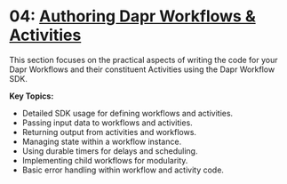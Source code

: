 # 04: [Authoring Dapr Workflows & Activities](https://docs.dapr.io/developing-applications/building-blocks/workflow/howto-author-workflow/)

This section focuses on the practical aspects of writing the code for your Dapr Workflows and their constituent Activities using the Dapr Workflow SDK.

**Key Topics:**
*   Detailed SDK usage for defining workflows and activities.
*   Passing input data to workflows and activities.
*   Returning output from activities and workflows.
*   Managing state within a workflow instance.
*   Using durable timers for delays and scheduling.
*   Implementing child workflows for modularity.
*   Basic error handling within workflow and activity code.
